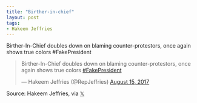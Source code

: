 ```yaml
---
title: "Birther-in-chief"
layout: post
tags:
- Hakeem Jeffries
---
```


Birther-In-Chief doubles down on blaming counter-protestors, once again shows true colors #FakePresident

<blockquote class="twitter-tweet"><p lang="en" dir="ltr">Birther-In-Chief doubles down on blaming counter-protestors, once again shows true colors <a href="https://twitter.com/hashtag/FakePresident?src=hash&amp;ref_src=twsrc%5Etfw">#FakePresident</a></p>&mdash; Hakeem Jeffries (@RepJeffries) <a href="https://twitter.com/RepJeffries/status/897588404023590912?ref_src=twsrc%5Etfw">August 15, 2017</a></blockquote> <script async src="https://platform.twitter.com/widgets.js" charset="utf-8"></script>

Source: Hakeem Jeffries, via [&#x1D54F;](https://x.com)
